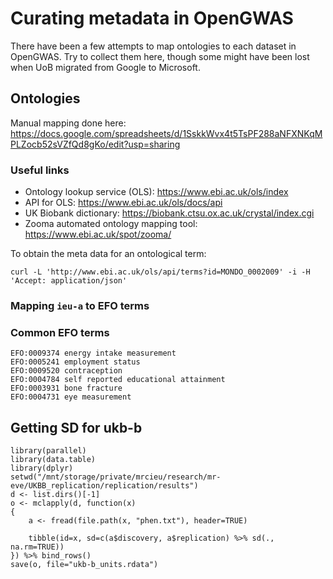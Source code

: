 # Curating metadata in OpenGWAS

There have been a few attempts to map ontologies to each dataset in OpenGWAS. Try to collect them here, though some might have been lost when UoB migrated from Google to Microsoft.

## Ontologies

Manual mapping done here: https://docs.google.com/spreadsheets/d/1SskkWvx4t5TsPF288aNFXNKqMPLZocb52sVZfQd8gKo/edit?usp=sharing


### Useful links

- Ontology lookup service (OLS): https://www.ebi.ac.uk/ols/index
- API for OLS: https://www.ebi.ac.uk/ols/docs/api
- UK Biobank dictionary: https://biobank.ctsu.ox.ac.uk/crystal/index.cgi
- Zooma automated ontology mapping tool: https://www.ebi.ac.uk/spot/zooma/

To obtain the meta data for an ontological term:

```
curl -L 'http://www.ebi.ac.uk/ols/api/terms?id=MONDO_0002009' -i -H 'Accept: application/json'
```

### Mapping `ieu-a` to EFO terms




### Common EFO terms

```
EFO:0009374 energy intake measurement
EFO:0005241 employment status
EFO:0009520 contraception
EFO:0004784 self reported educational attainment
EFO:0003931 bone fracture
EFO:0004731 eye measurement
```




## Getting SD for ukb-b

```
library(parallel)
library(data.table)
library(dplyr)
setwd("/mnt/storage/private/mrcieu/research/mr-eve/UKBB_replication/replication/results")
d <- list.dirs()[-1]
o <- mclapply(d, function(x)
{
    a <- fread(file.path(x, "phen.txt"), header=TRUE)

    tibble(id=x, sd=c(a$discovery, a$replication) %>% sd(., na.rm=TRUE))
}) %>% bind_rows()
save(o, file="ukb-b_units.rdata")
```
